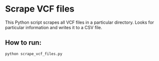 # Scrape VCF files

This Python script scrapes all VCF files in a particular directory. Looks for particular information and writes it to a CSV file. 

## How to run:

`python scrape_vcf_files.py`
